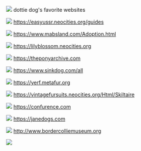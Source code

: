 ![](https://files.catbox.moe/cfthhx.gif)
dottie dog's favorite websites 
⠀

![](https://files.catbox.moe/mpwf2w.gif) https://easyussr.neocities.org/guides

![](https://files.catbox.moe/mpwf2w.gif) https://www.mabsland.com/Adoption.html

![](https://files.catbox.moe/mpwf2w.gif) https://lilyblossom.neocities.org

![](https://files.catbox.moe/mpwf2w.gif) https://theponyarchive.com

![](https://files.catbox.moe/mpwf2w.gif) https://www.sinkdog.com/all

![](https://files.catbox.moe/mpwf2w.gif) https://yerf.metafur.org

![](https://files.catbox.moe/mpwf2w.gif) https://vintagefursuits.neocities.org/Html/Skiltaire

![](https://files.catbox.moe/mpwf2w.gif) https://confurence.com

![](https://files.catbox.moe/mpwf2w.gif) https://janedogs.com

![](https://files.catbox.moe/mpwf2w.gif) http://www.bordercolliemuseum.org


![](https://files.catbox.moe/5oxh61.gif)

